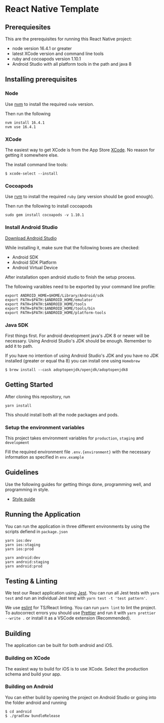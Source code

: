 # React Native Template
## Prerequiesites

This are the prerequisites for running this React Native project:
- node version 16.4.1 or greater
- latest XCode version and command line tools
- ruby and cocoapods version 1.10.1
- Android Studio with all platform tools in the path and java 8

## Installing prerequisites

### Node

Use [nvm](https://github.com/nvm-sh/nvm) to install the required `node` version.

Then run the following
```
nvm install 16.4.1
nvm use 16.4.1
```

### XCode

The easiest way to get XCode is from the App Store [XCode](https://apps.apple.com/us/app/xcode/id497799835?mt=12). No reason for getting it somewhere else.

The install command line tools:

```
$ xcode-select --install
```

### Cocoapods

Use [rvm](https://github.com/rvm/rvm) to install the required `ruby` (any version should be good enough).

Then run the following to install cocoapods
```
sudo gem install cocoapods -v 1.10.1
```

### Install Android Studio

[Download Android Studio](https://developer.android.com/studio/index.html)

While installing it, make sure that the following boxes are checked:

- Android SDK
- Android SDK Platform
- Android Virtual Device

After installation open android studio to finish the setup process.

The following varaibles need to be exported by your command line profile:
```
export ANDROID_HOME=$HOME/Library/Android/sdk
export PATH=$PATH:$ANDROID_HOME/emulator
export PATH=$PATH:$ANDROID_HOME/tools
export PATH=$PATH:$ANDROID_HOME/tools/bin
export PATH=$PATH:$ANDROID_HOME/platform-tools
```

### Java SDK

First things first. For android development java's JDK 8 or newer will be necessary. Using Android Studio's JDK should be enough. Remember to add it to path.

If you have no intention of using Android Studio's JDK and you have no JDK installed (greater or equal tha 8) you can install one using `Homebrew`

```
$ brew install --cask adoptopenjdk/openjdk/adoptopenjdk8
```

## Getting Started

After cloning this repository, run
```
yarn install
```

This should install both all the node packages and pods.

### Setup the environment variables
This project takes environment variables for `production`, `staging` and `development`

Fill the required environment file `.env.{environment}` with the necessary information
as specified in `env.example`

## Guidelines
Use the following guides for getting things done, programming well, and
programming in style.
* [Style guide](https://github.com/airbnb/javascript)

## Running the Application
You can run the application in three different environments by using the scripts
defiend in `package.json`

```
yarn ios:dev
yarn ios:staging
yarn ios:prod

yarn android:dev
yarn android:staging
yarn android:prod
```

## Testing & Linting
We test our React application using [Jest](https://jestjs.io/docs/getting-started).
You can run all Jest tests with `yarn test` and run an individual Jest test with
`yarn test -t 'test pattern'`.

We use [eslint](https://github.com/eslint/eslint) for TS/React linting. You can run
`yarn lint` to lint the project. To autocorrect errors you should use
[Prettier](https://prettier.io/docs/en/install.html) and run it with
`yarn prettier --write .` or install it as a VSCode extension (Recommended).

## Building

The application can be built for both android and iOS.

### Building on XCode

The easiest way to build for iOS is to use XCode.
Select the production schema and build your app.

### Building on Android

You can either build by opening the project on Android Studio or going into the folder android and running

```
$ cd android
$ ./gradlew bundleRelease
```

